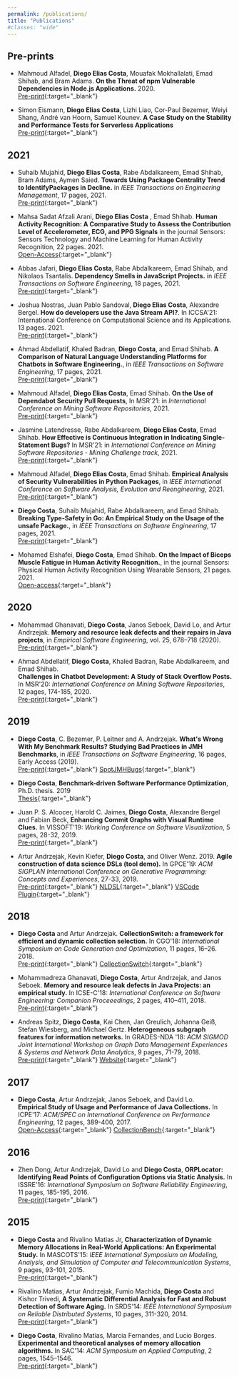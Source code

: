 ```yaml
---
permalink: /publications/
title: "Publications"
#classes: "wide"
---
```


## Pre-prints
	
- Mahmoud Alfadel, **Diego Elias Costa**, Mouafak Mokhallalati, Emad Shihab, and Bram Adams.
	**On the Threat of npm Vulnerable Dependencies in Node.js Applications.**
    2020.
    <br>
	<i class="fa fa-file-pdf"></i> [Pre-print](https://arxiv.org/abs/2009.09019){:target="_blank"}

- Simon Eismann, **Diego Elias Costa**, Lizhi Liao, Cor-Paul Bezemer, Weiyi Shang, André van Hoorn, Samuel Kounev.
   **A Case Study on the Stability and Performance Tests for Serverless Applications**
   <br>
   <i class="fa fa-file-pdf"></i> [Pre-print](https://arxiv.org/abs/2107.13320){:target="_blank"}


<!-- 5. Mahmoud Alfadel, **Diego Costa** and Emad Shihab.
	``Empirical analysis of security vulnerabilities in python packages''.
	Submitted to SANER'21: International Conference on Software Analysis, Evolution and Reengineering. 2020. -->

## 2021

- Suhaib Mujahid, **Diego Elias Costa**, Rabe Abdalkareem, Emad Shihab, Bram Adams, Aymen Saied. 
	**Towards Using Package Centrality Trend to IdentifyPackages in Decline.**
	in *IEEE Transactions on Engineering Management*, 17 pages, 2021.
	<br>
	<i class="fa fa-file-pdf"></i> [Pre-print](https://arxiv.org/abs/2107.10168){:target="_blank"}

- Mahsa Sadat Afzali Arani, **Diego Elias Costa** , Emad Shihab.
  **Human Activity Recognition: A Comparative Study to Assess the Contribution Level of Accelerometer, ECG, and PPG Signals** 
  in the journal Sensors: Sensors Technology and Machine Learning for Human Activity Recognition, 22 pages. 2021. 
	<br>
	<i class="fa fa-file-pdf"></i> [Open-Access](https://www.mdpi.com/1424-8220/21/21/6997){:target="_blank"}

- Abbas Jafari, **Diego Elias Costa**, Rabe Abdalkareem, Emad Shihab, and Nikolaos Tsantalis.
	**Dependency Smells in JavaScript Projects.**
    in *IEEE Transactions on Software Engineering*, 18 pages, 2021.
    <br>
	<i class="fa fa-file-pdf"></i> [Pre-print](https://arxiv.org/abs/2010.14573){:target="_blank"}

- Joshua Nostras, Juan Pablo Sandoval, **Diego Elias Costa**, Alexandre Bergel. 
	**How do developers use the Java Stream API?**.
	In ICCSA'21: International Conference on Computational Science and its Applications. 13 pages. 2021.
	<br> 
   <i class="fa fa-file-pdf"></i> [Pre-print](https://www.researchgate.net/publication/353738678){:target="_blank"}

- Ahmad Abdellatif, Khaled Badran, **Diego Costa**, and Emad Shihab.
	**A Comparison of Natural Language Understanding Platforms for Chatbots in Software Engineering.**,
    in *IEEE Transactions on Software Engineering*, 17 pages, 2021.
	<br>
	<i class="fa fa-file-pdf"></i> [Pre-print](https://www.researchgate.net/publication/351417230){:target="_blank"}

- Mahmoud Alfadel, **Diego Elias Costa**, Emad Shihab. 
  **On the Use of Dependabot Security Pull Requests**,
  In MSR'21: in *International Conference on Mining Software Repositories*, 2021.
  <br> 
  <i class="fa fa-file-pdf"></i> [Pre-print](https://www.researchgate.net/publication/349641251){:target="_blank"}

- Jasmine Latendresse, Rabe Abdalkareem, **Diego Elias Costa**, Emad Shihab.
  **How Effective is Continuous Integration in Indicating Single-Statement Bugs?**
	In MSR'21: in *International Conference on Mining Software Repositories - Mining Challenge track*, 2021.
   <br> 
   <i class="fa fa-file-pdf"></i> [Pre-print](https://www.researchgate.net/publication/349895921){:target="_blank"}

- Mahmoud Alfadel, **Diego Elias Costa**, Emad Shihab.
  **Empirical Analysis of Security Vulnerabilities in Python Packages**,
  in *IEEE International Conference on Software Analysis, Evolution and Reengineering*, 2021.
  <br>
	<i class="fa fa-file-pdf"></i> [Pre-print](https://www.researchgate.net/publication/348392851){:target="_blank"}

- **Diego Costa**, Suhaib Mujahid, Rabe Abdalkareem, and Emad Shihab.
	**Breaking Type-Safety in Go: An Empirical Study on the Usage of the unsafe Package.**,
	in *IEEE Transactions on Software Engineering*, 17 pages, 2021.
	<br>
	<i class="fa fa-file-pdf"></i> [Pre-print](https://www.researchgate.net/publication/348973245){:target="_blank"}

- Mohamed Elshafei, **Diego Costa**, Emad Shihab.
	**On the Impact of Biceps Muscle Fatigue in Human Activity Recognition.**,
	in the journal Sensors: Physical Human Activity Recognition Using Wearable Sensors, 21 pages. 2021. 
	<br>
	<i class="fa fa-file-pdf"></i> [Open-access](https://www.mdpi.com/1424-8220/21/4/1070){:target="_blank"}




## 2020

- Mohammad Ghanavati, **Diego Costa**, Janos Seboek, David Lo, and Artur Andrzejak.
    **Memory and resource leak defects and their repairs in Java projects**, 
    in *Empirical Software Engineering*, vol. 25, 678–718 (2020).
    <br>
	<i class="fa fa-file-pdf"></i> [Pre-print](https://www.researchgate.net/publication/334709860){:target="_blank"}


- Ahmad Abdellatif, **Diego Costa**, Khaled Badran, Rabe Abdalkareem, and Emad Shihab.  
	**Challenges in Chatbot Development: A Study of Stack Overflow Posts.**
	In MSR'20: *International Conference on Mining Software Repositories*, 12 pages, 174-185, 2020.
	<br>
	<i class="fa fa-file-pdf" aria-hidden="true"></i> [Pre-print](https://www.researchgate.net/publication/339954158){:target="_blank"}


## 2019

- **Diego Costa**, C. Bezemer, P. Leitner and A. Andrzejak.
    **What's Wrong With My Benchmark Results? Studying Bad Practices in JMH Benchmarks**, 
    in *IEEE Transactions on Software Engineering*, 16 pages, Early Access (2019). 
    <br>
	<i class="fa fa-file-pdf" aria-hidden="true"></i> [Pre-print](https://www.researchgate.net/publication/333825812){:target="_blank"}
	<i class="fab fa-github" aria-hidden="true"></i> [SpotJMHBugs](https://github.com/DiegoEliasCosta/spotjmhbugs){:target="_blank"}

- **Diego Costa**, 
  **Benchmark-driven Software Performance Optimization**,
  Ph.D. thesis. 2019
  <br>
  <i class="fa fa-file-pdf" aria-hidden="true"></i> [Thesis](http://archiv.ub.uni-heidelberg.de/volltextserver/26919/1/DiegoCosta_thesis.pdf){:target="_blank"}


- Juan P. S. Alcocer, Harold C. Jaimes, **Diego Costa**, Alexandre Bergel and Fabian Beck, 
	**Enhancing Commit Graphs with Visual Runtime Clues.**
	In VISSOFT'19: *Working Conference on Software Visualization*,
	5 pages, 28-32, 2019.
	<br>
	<i class="fa fa-file-pdf" aria-hidden="true"></i> [Pre-print](https://www.researchgate.net/publication/339954158){:target="_blank"}
	
- Artur Andrzejak, Kevin Kiefer, **Diego Costa**, and Oliver Wenz. 2019. 
    **Agile construction of data science DSLs (tool demo).** 
	In GPCE'19: *ACM SIGPLAN International Conference on Generative Programming: Concepts and Experiences*, 27-33, 2019.
	<br>
	<i class="fa fa-file-pdf" aria-hidden="true"></i> [Pre-print](https://www.researchgate.net/publication/335868045){:target="_blank"}
	<i class="fab fa-github" aria-hidden="true"></i> [NLDSL](https://einhornstyle.gitlab.io/nldsl/){:target="_blank"}
    <i class="fa fa-cog" aria-hidden="true"></i> [VSCode Plugin](https://marketplace.visualstudio.com/items?itemName=PVS-IfI-Heidelberg-University-Germany.vscode-nldsl-windows){:target="_blank"}

## 2018

- **Diego Costa** and Artur Andrzejak. 
	**CollectionSwitch: a framework for efficient and dynamic collection selection.**
	In CGO'18: *International Symposium on Code Generation and Optimization*, 11 pages, 16–26. 2018. 
	<br>
	<i class="fa fa-file-pdf" aria-hidden="true"></i> [Pre-print](https://www.researchgate.net/publication/323230033){:target="_blank"}
	<i class="fab fa-github" aria-hidden="true"></i> [CollectionSwitch](https://github.com/DiegoEliasCosta/collectionSwitch){:target="_blank"}


- Mohammadreza Ghanavati, **Diego Costa**, Artur Andrzejak, and Janos Seboek. 
	**Memory and resource leak defects in Java Projects: an empirical study.** 
	In ICSE-C'18: *International Conference on Software Engineering: Companion Proceeedings*, 2 pages, 410–411, 2018.
	<br>
	<i class="fa fa-file-pdf" aria-hidden="true"></i> [Pre-print](https://www.researchgate.net/publication/323477150){:target="_blank"}


- Andreas Spitz, **Diego Costa**, Kai Chen, Jan Greulich, Johanna Geiß, Stefan Wiesberg, and Michael Gertz. 
	**Heterogeneous subgraph features for information networks.**
	In GRADES-NDA '18: *ACM SIGMOD Joint International Workshop on Graph Data Management Experiences \& Systems and Network Data Analytics*, 9 pages, 71-79, 2018. 
	<br>
	<i class="fa fa-file-pdf" aria-hidden="true"></i> [Pre-print](https://www.researchgate.net/publication/325591871){:target="_blank"}
	<i class="fa fa-globe" aria-hidden="true"></i> [Website](https://dbs.ifi.uni-heidelberg.de/resources/hsgf/){:target="_blank"}
	

## 2017

- **Diego Costa**, Artur Andrzejak, Janos Seboek, and David Lo.  		
	**Empirical Study of Usage and Performance of Java Collections.**
	In ICPE'17: *ACM/SPEC on International Conference on Performance Engineering*, 12 pages, 389-400, 2017.
    <br>
	<i class="fa fa-file-pdf" aria-hidden="true"></i> [Open-Access](https://dl.acm.org/doi/10.1145/3030207.3030221){:target="_blank"}
	<i class="fab fa-github" aria-hidden="true"></i> [CollectionBench](https://github.com/DiegoEliasCosta/CollectionsBench){:target="_blank"}

	
## 2016

- Zhen Dong, Artur Andrzejak, David Lo and **Diego Costa**, 
	**ORPLocator: Identifying Read Points of Configuration Options via Static Analysis.**
	In ISSRE'16: *International Symposium on Software Reliability Engineering*, 11 pages, 185-195, 2016.
    <br>
	<i class="fa fa-file-pdf" aria-hidden="true"></i> [Pre-print](https://www.researchgate.net/publication/307429820){:target="_blank"}


## 2015

- **Diego Costa** and Rivalino Matias Jr, 
	**Characterization of Dynamic Memory Allocations in Real-World Applications: An Experimental Study.**
	In MASCOTS'15:  *IEEE International Symposium on Modeling, Analysis, and Simulation of Computer and Telecommunication Systems*, 9 pages, 93-101, 2015.
    <br>
	<i class="fa fa-file-pdf" aria-hidden="true"></i> [Pre-print](https://www.researchgate.net/publication/278392781){:target="_blank"}


- Rivalino Matias, Artur Andrzejak, Fumio Machida, **Diego Costa** and Kishor Trivedi, 
	**A Systematic Differential Analysis for Fast and Robust Detection of Software Aging.**
	In SRDS'14: *IEEE International Symposium on Reliable Distributed Systems*, 10 pages, 311-320, 2014.
	<br>
	<i class="fa fa-file-pdf" aria-hidden="true"></i> [Pre-print](https://www.researchgate.net/publication/263450326){:target="_blank"}


- **Diego Costa**, Rivalino Matias, Marcia Fernandes, and Lucio Borges.  
    **Experimental and theoretical analyses of memory allocation algorithms.**
	In SAC'14: *ACM Symposium on Applied Computing*, 2 pages, 1545–1546.
	<br>
	<i class="fa fa-file-pdf" aria-hidden="true"></i> [Pre-print](https://www.researchgate.net/publication/259043057){:target="_blank"}
